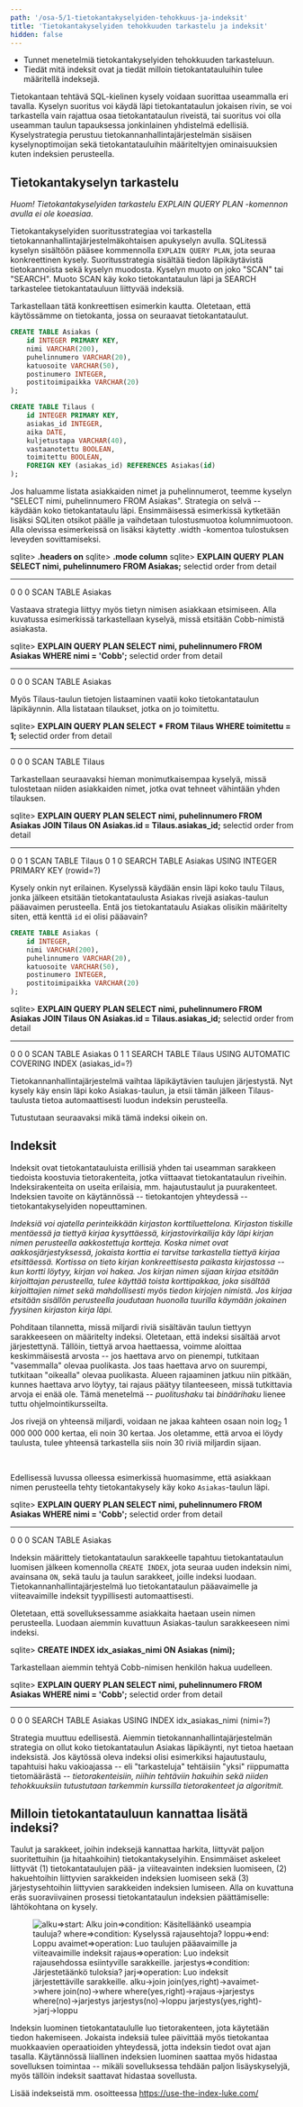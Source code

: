 ```yaml
---
path: '/osa-5/1-tietokantakyselyiden-tehokkuus-ja-indeksit'
title: 'Tietokantakyselyiden tehokkuuden tarkastelu ja indeksit'
hidden: false
---
```



<text-box variant='learningObjectives' name='Oppimistavoitteet'>

- Tunnet menetelmiä tietokantakyselyiden tehokkuuden tarkasteluun.
- Tiedät mitä indeksit ovat ja tiedät milloin tietokantatauluihin tulee määritellä indeksejä.

</text-box>


<!--
kun tietokantakysely suoritetaan, tietokannanhallintajärjestelmä määrittelee ensin suunnitelman sille, miten tietoa haetaan (query plan) -- tapa voi vaikuttaa kyselyn suoritusnopeuteen merkittävästi (tästä pari esimerkkiä)
-->


Tietokantaan tehtävä SQL-kielinen kysely voidaan suorittaa useammalla eri tavalla. Kyselyn suoritus voi käydä läpi tietokantataulun jokaisen rivin, se voi tarkastella vain rajattua osaa tietokantataulun riveistä, tai suoritus voi olla useamman taulun tapauksessa jonkinlainen yhdistelmä edellisiä. Kyselystrategia perustuu tietokannanhallintajärjestelmän sisäisen kyselynoptimoijan sekä tietokantatauluihin määriteltyjen ominaisuuksien kuten indeksien perusteella.


## Tietokantakyselyn tarkastelu

*Huom! Tietokantakyselyiden tarkastelu EXPLAIN QUERY PLAN -komennon avulla ei ole koeasiaa.*

Tietokantakyselyiden suoritusstrategiaa voi tarkastella tietokannanhallintajärjestelmäkohtaisen apukyselyn avulla. SQLitessä kyselyn sisältöön pääsee kommennolla `EXPLAIN QUERY PLAN`, jota seuraa konkreettinen kysely. Suoritusstrategia sisältää tiedon läpikäytävistä tietokannoista sekä kyselyn muodosta. Kyselyn muoto on joko "SCAN" tai "SEARCH". Muoto SCAN käy koko tietokantataulun läpi ja SEARCH tarkastelee tietokantatauluun liittyvää indeksiä.

Tarkastellaan tätä konkreettisen esimerkin kautta. Oletetaan, että käytössämme on tietokanta, jossa on seuraavat tietokantataulut.


```sql
CREATE TABLE Asiakas (
    id INTEGER PRIMARY KEY,
    nimi VARCHAR(200),
    puhelinnumero VARCHAR(20),
    katuosoite VARCHAR(50),
    postinumero INTEGER,
    postitoimipaikka VARCHAR(20)
);
```

```sql
CREATE TABLE Tilaus (
    id INTEGER PRIMARY KEY,
    asiakas_id INTEGER,
    aika DATE,
    kuljetustapa VARCHAR(40),
    vastaanotettu BOOLEAN,
    toimitettu BOOLEAN,
    FOREIGN KEY (asiakas_id) REFERENCES Asiakas(id)
);
```

Jos haluamme listata asiakkaiden nimet ja puhelinnumerot, teemme kyselyn "SELECT nimi, puhelinnumero FROM Asiakas". Strategia on selvä -- käydään koko tietokantataulu läpi. Ensimmäisessä esimerkissä kytketään lisäksi SQLiten otsikot päälle ja vaihdetaan tulostusmuotoa kolumnimuotoon. Alla olevissa esimerkeissä on lisäksi käytetty .width -komentoa tulostuksen leveyden sovittamiseksi.


<sample-output>

sqlite> **.headers on**
sqlite> **.mode column**
sqlite> **EXPLAIN QUERY PLAN SELECT nimi, puhelinnumero FROM Asiakas;**
selectid order from detail
-------- ----- ---- ------------------
0        0     0    SCAN TABLE Asiakas

</sample-output>

Vastaava strategia liittyy myös tietyn nimisen asiakkaan etsimiseen. Alla kuvatussa esimerkissä tarkastellaan kyselyä, missä etsitään Cobb-nimistä asiakasta.


<sample-output>

sqlite> **EXPLAIN QUERY PLAN SELECT nimi, puhelinnumero
            FROM Asiakas WHERE nimi = 'Cobb';**
selectid order from  detail
-------- ----- ----  ------------------
0        0     0     SCAN TABLE Asiakas

</sample-output>


Myös Tilaus-taulun tietojen listaaminen vaatii koko tietokantataulun läpikäynnin. Alla listataan tilaukset, jotka on jo toimitettu.

<sample-output>

sqlite> **EXPLAIN QUERY PLAN SELECT * FROM Tilaus
            WHERE toimitettu = 1;**
selectid order from detail
-------- ----- ---- -----------------
0        0     0    SCAN TABLE Tilaus

</sample-output>

Tarkastellaan seuraavaksi hieman monimutkaisempaa kyselyä, missä tulostetaan niiden asiakkaiden nimet, jotka ovat tehneet vähintään yhden tilauksen.

<sample-output>

sqlite> **EXPLAIN QUERY PLAN SELECT nimi, puhelinnumero
            FROM Asiakas JOIN Tilaus
                ON Asiakas.id = Tilaus.asiakas_id;**
selectid order from detail
-------- ----- ---- --------------------------------------------------------
0        0     1    SCAN TABLE Tilaus
0        1     0    SEARCH TABLE Asiakas USING INTEGER PRIMARY KEY (rowid=?)

</sample-output>

Kysely onkin nyt erilainen. Kyselyssä käydään ensin läpi koko taulu Tilaus, jonka jälkeen etsitään tietokantataulusta Asiakas rivejä asiakas-taulun pääavaimen perusteella. Entä jos tietokantataulu Asiakas olisikin määritelty siten, että kenttä `id` ei olisi pääavain?

```sql
CREATE TABLE Asiakas (
    id INTEGER,
    nimi VARCHAR(200),
    puhelinnumero VARCHAR(20),
    katuosoite VARCHAR(50),
    postinumero INTEGER,
    postitoimipaikka VARCHAR(20)
);
```

<sample-output>

sqlite> **EXPLAIN QUERY PLAN SELECT nimi, puhelinnumero
            FROM Asiakas JOIN Tilaus
                ON Asiakas.id = Tilaus.asiakas\_id;**
selectid order from detail
-------- ----- ---- -----------------------------------------------------------------
0        0     0    SCAN TABLE Asiakas
0        1     1    SEARCH TABLE Tilaus USING AUTOMATIC COVERING INDEX (asiakas\_id=?)

</sample-output>

Tietokannanhallintajärjestelmä vaihtaa läpikäytävien taulujen järjestystä. Nyt kysely käy ensin läpi koko Asiakas-taulun, ja etsii tämän jälkeen Tilaus-taulusta tietoa automaattisesti luodun indeksin perusteella.


Tutustutaan seuraavaksi mikä tämä indeksi oikein on.


<quiznator id="5c5d614bfd9fd71425c64238"></quiznator>

## Indeksit

Indeksit ovat tietokantatauluista erillisiä yhden tai useamman sarakkeen tiedoista koostuvia tietorakenteita, jotka viittaavat tietokantataulun riveihin. Indeksirakenteita on useita erilaisia, mm. hajautustaulut ja puurakenteet. Indeksien tavoite on käytännössä -- tietokantojen yhteydessä -- tietokantakyselyiden nopeuttaminen.

*Indeksiä voi ajatella perinteikkään kirjaston korttiluettelona. Kirjaston tiskille mentäessä ja tiettyä kirjaa kysyttäessä, kirjastovirkailija käy läpi kirjan nimen perusteella aakkostettuja kortteja. Koska nimet ovat aakkosjärjestyksessä, jokaista korttia ei tarvitse tarkastella tiettyä kirjaa etsittäessä. Kortissa on tieto kirjan konkreettisesta paikasta kirjastossa -- kun kortti löytyy, kirjan voi hakea. Jos kirjan nimen sijaan kirjaa etsitään kirjoittajan perusteella, tulee käyttää toista korttipakkaa, joka sisältää kirjoittajien nimet sekä mahdollisesti myös tiedon kirjojen nimistä. Jos kirjaa etsitään sisällön perusteella joudutaan huonolla tuurilla käymään jokainen fyysinen kirjaston kirja läpi.*

Pohditaan tilannetta, missä miljardi riviä sisältävän taulun tiettyyn sarakkeeseen on määritelty indeksi. Oletetaan, että indeksi sisältää arvot järjestettynä. Tällöin, tiettyä arvoa haettaessa, voimme aloittaa keskimmäisestä arvosta -- jos haettava arvo on pienempi, tutkitaan "vasemmalla" olevaa puolikasta. Jos taas haettava arvo on suurempi, tutkitaan "oikealla" olevaa puolikasta. Alueen rajaaminen jatkuu niin pitkään, kunnes haettava arvo löytyy, tai rajaus päätyy tilanteeseen, missä tutkittavia arvoja ei enää ole. Tämä menetelmä -- *puolitushaku* tai *binäärihaku* lienee tuttu ohjelmointikursseilta.

Jos rivejä on yhteensä miljardi, voidaan ne jakaa kahteen osaan noin log<sub>2</sub> 1 000 000 000 kertaa, eli noin 30 kertaa. Jos oletamme, että arvoa ei löydy taulusta, tulee yhteensä tarkastella siis noin 30 riviä miljardin sijaan.

<br/>

Edellisessä luvussa olleessa esimerkissä huomasimme, että asiakkaan nimen perusteella tehty tietokantakysely käy koko `Asiakas`-taulun läpi.

<sample-output>

sqlite> **EXPLAIN QUERY PLAN SELECT nimi, puhelinnumero
            FROM Asiakas WHERE nimi = 'Cobb';**
selectid order from  detail
-------- ----- ----  ------------------
0        0     0     SCAN TABLE Asiakas

</sample-output>


Indeksin määrittely tietokantataulun sarakkeelle tapahtuu tietokantataulun luomisen jälkeen komennolla `CREATE INDEX`, jota seuraa uuden indeksin nimi, avainsana `ON`, sekä taulu ja taulun sarakkeet, joille indeksi luodaan. Tietokannanhallintajärjestelmä luo tietokantataulun pääavaimelle ja viiteavaimille indeksit tyypillisesti automaattisesti.

Oletetaan, että sovelluksessamme asiakkaita haetaan usein nimen perusteella. Luodaan aiemmin kuvattuun Asiakas-taulun sarakkeeseen nimi indeksi.

<sample-output>

sqlite> **CREATE INDEX idx\_asiakas\_nimi ON Asiakas (nimi);**

</sample-output>


Tarkastellaan aiemmin tehtyä Cobb-nimisen henkilön hakua uudelleen.

<sample-output>

sqlite> **EXPLAIN QUERY PLAN SELECT nimi, puhelinnumero FROM Asiakas
						WHERE nimi = 'Cobb';**
selectid order from detail
-------- ----- ---- ----------------------------------------------------------
0        0     0    SEARCH TABLE Asiakas USING INDEX idx\_asiakas\_nimi (nimi=?)

</sample-output>

Strategia muuttuu edellisestä. Aiemmin tietokannanhallintajärjestelmän strategia on ollut koko tietokantataulun Asiakas läpikäynti, nyt tietoa haetaan indeksistä. Jos käytössä oleva indeksi olisi esimerkiksi hajautustaulu, tapahtuisi haku vakioajassa -- eli "tarkasteluja" tehtäisiin "yksi" riippumatta tietomäärästä -- *tietorakenteisiin, niihin tehtäviin hakuihin sekä niiden tehokkuuksiin tutustutaan tarkemmin kurssilla tietorakenteet ja algoritmit.*


## Milloin tietokantatauluun kannattaa lisätä indeksi?

Taulut ja sarakkeet, joihin indeksejä kannattaa harkita, liittyvät paljon suoritettuihin (ja hitaahkoihin) tietokantakyselyihin. Ensimmäiset askeleet liittyvät (1) tietokantataulujen pää- ja viiteavainten indeksien luomiseen, (2) hakuehtoihin liittyvien sarakkeiden indeksien luomiseen sekä (3) järjestysehtoihin liittyvien sarakkeiden indeksien lumiseen. Alla on kuvattuna eräs suoraviivainen prosessi tietokantataulun indeksien päättämiselle: lähtökohtana on kysely.

<figure>
  <img src="../img/indeksit-saanto.png" alt="alku=>start: Alku
				    join=>condition: Käsitelläänkö
				    useampia
				    tauluja?
				    where=>condition: Kyselyssä
				    rajausehtoja?
				    loppu=>end: Loppu
				    avaimet=>operation: Luo taulujen pääavaimille
				    ja viiteavaimille indeksit
				    rajaus=>operation: Luo indeksit rajausehdossa
				    esiintyville sarakkeille.
				    jarjestys=>condition: Järjestetäänkö
				    tuloksia?
				    jarj=>operation: Luo indeksit
				    järjestettäville sarakkeille.
				    alku->join
				    join(yes,right)->avaimet->where
				    join(no)->where
				    where(yes,right)->rajaus->jarjestys
				    where(no)->jarjestys
				    jarjestys(no)->loppu
				    jarjestys(yes,right)->jarj->loppu" />
</figure>


Indeksin luominen tietokantataululle luo tietorakenteen, jota käytetään tiedon hakemiseen. Jokaista indeksiä tulee päivittää myös tietokantaa muokkaavien operaatioiden yhteydessä, jotta indeksin tiedot ovat ajan tasalla. Käytännössä liiallinen indeksien luominen saattaa myös hidastaa sovelluksen toimintaa -- mikäli sovelluksessa tehdään paljon lisäyskyselyjä, myös tällöin indeksit saattavat hidastaa sovellusta.



Lisää indekseistä mm. osoitteessa <a href="https://use-the-index-luke.com/" target="_blank">https://use-the-index-luke.com/</a>


<quiznator id="5c5d5f3a244fe21455cb872e"></quiznator>
